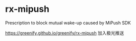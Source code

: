 # rx-mipush
Prescription to block mutual wake-up caused by MiPush SDK

https://greenify.github.io/greenify/rx-mipush
加入极光推送
